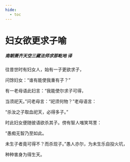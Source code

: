 ```yaml
---
hide:
  - toc
---
```


# **妇女欲更求子喻**

##### 南朝萧齐天空三藏法师求那毗地 译

往昔世时有妇女人，始有一子更欲求子，

问馀妇女：“谁有能使我重有子？”

有一老母语此妇言：“我能使尔求子可得，

当须祀天。”问老母言：“祀须何物？”老母语言：

“杀汝之子取血祀天，必得多子。”

时此妇女便随彼语欲杀其子。傍有智人嗤笑骂詈：

“愚痴无智乃至如此。

未生子者竟可得不？而杀现子。”愚人亦尔，为未生乐自投火坑，

种种害身为得生天。